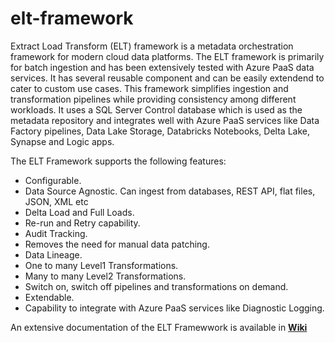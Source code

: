 # elt-framework
Extract Load Transform (ELT) framework is a metadata orchestration framework for modern cloud data platforms. The ELT framework is primarily for batch ingestion and has been extensively tested with Azure PaaS data services. It has several reusable component and can be  easily extendend to cater to custom use cases.  This framework  simplifies ingestion and transformation pipelines while providing consistency among different workloads. It uses a SQL Server Control database which is used as the metadata repository and integrates well with Azure PaaS services like Data Factory pipelines, Data Lake Storage, Databricks Notebooks, Delta Lake, Synapse and Logic apps. 

The ELT Framework supports the following features:
* Configurable.
* Data Source Agnostic. Can ingest from databases, REST API, flat files, JSON, XML etc
* Delta Load and Full Loads.
* Re-run and Retry capability.
* Audit Tracking.
* Removes the need for manual data patching.
* Data Lineage.
* One to many Level1 Transformations.
* Many to many Level2 Transformations.
* Switch on, switch off pipelines and transformations on demand.
* Extendable.
* Capability to integrate with Azure PaaS services like Diagnostic Logging.

An extensive documentation of the ELT Framewwork is available in **[Wiki](https://github.com/bennyaustin/elt-framework/wiki)**
